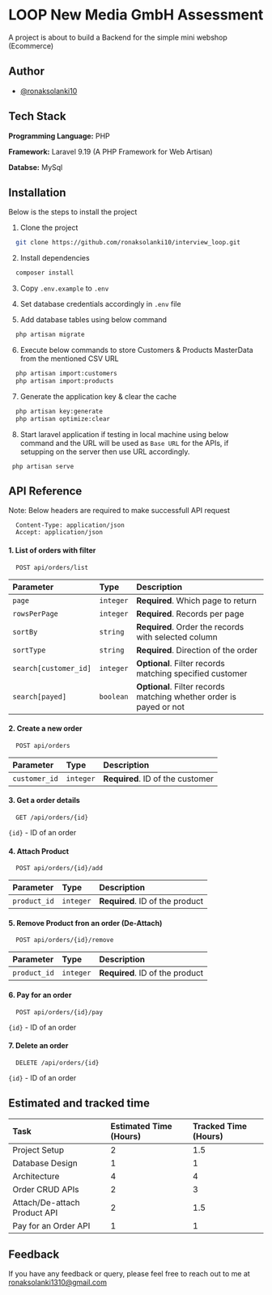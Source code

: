 
# LOOP New Media GmbH Assessment

A project is about to build a Backend for the simple mini webshop (Ecommerce)

## Author

- [@ronaksolanki10](https://github.com/ronaksolanki10)


## Tech Stack

**Programming Language:** PHP

**Framework:** Laravel 9.19 (A PHP Framework for Web Artisan)

**Databse:** MySql


## Installation

Below is the steps to install the project

1. Clone the project
```bash
  git clone https://github.com/ronaksolanki10/interview_loop.git
```
2. Install dependencies

```bash
  composer install
```
3. Copy ```.env.example``` to ```.env```

4. Set database credentials accordingly in ```.env``` file

5. Add database tables using below command

```bash
  php artisan migrate
```

6. Execute below commands to store Customers & Products MasterData from the mentioned CSV URL

```bash
  php artisan import:customers
  php artisan import:products
```
7. Generate the application key & clear the cache

```bash
  php artisan key:generate
  php artisan optimize:clear
```

8. Start laravel application if testing in local machine using below command and the URL will be used as ```Base URL``` for the APIs, if setupping on the server then use URL accordingly.

```
 php artisan serve

```


    
## API Reference

Note: Below headers are required to make successfull API request

```
  Content-Type: application/json
  Accept: application/json
```
#### 1. List of orders with filter

```http
  POST api/orders/list
```

| Parameter | Type     | Description                       |
| :-------- | :------- | :-------------------------------- |
| `page`      | `integer` | **Required**. Which page to return |
| `rowsPerPage`      | `integer` | **Required**. Records per page |
| `sortBy`      | `string` | **Required**. Order the records with selected column |
| `sortType`      | `string` | **Required**. Direction of the order |
| `search[customer_id]`      | `integer` | **Optional**. Filter records matching specified customer |
| `search[payed]`      | `boolean` | **Optional**. Filter records matching whether order is payed or not |

#### 2. Create a new order

```http
  POST api/orders
```

| Parameter | Type     | Description                       |
| :-------- | :------- | :-------------------------------- |
| `customer_id`      | `integer` | **Required**. ID of the customer |

#### 3. Get a order details

```http
  GET /api/orders/{id}
```
```{id}``` - ID of an order

#### 4. Attach Product

```http
  POST api/orders/{id}/add
```

| Parameter | Type     | Description                       |
| :-------- | :------- | :-------------------------------- |
| `product_id`      | `integer` | **Required**. ID of the product |

#### 5. Remove Product fron an order (De-Attach)

```http
  POST api/orders/{id}/remove
```

| Parameter | Type     | Description                       |
| :-------- | :------- | :-------------------------------- |
| `product_id`      | `integer` | **Required**. ID of the product |

#### 6. Pay for an order

```http
  POST api/orders/{id}/pay
```
```{id}``` - ID of an order


#### 7. Delete an order

```http
  DELETE /api/orders/{id}
```
```{id}``` - ID of an order
## Estimated and tracked time

| Task | Estimated Time (Hours) | Tracked Time (Hours)                       |
| :-------- | :------- | :-------------------------------- |
| Project Setup      | 2 | 1.5 |
| Database Design      | 1 | 1 |
| Architecture      | 4 | 4 |
| Order CRUD APIs      | 2 | 3 |
| Attach/De-attach Product API      | 2 | 1.5 |
| Pay for an Order API      | 1 | 1 |

## Feedback

If you have any feedback or query, please feel free to reach out to me at ronaksolanki1310@gmail.com


